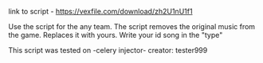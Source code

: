 link to script - https://vexfile.com/download/zh2U1nU1f1

Use the script for the any team. 
The script removes the original music from the game. Replaces it with yours.
Write your id song in the "type"

This script was tested on -celery injector-
creator: tester999
